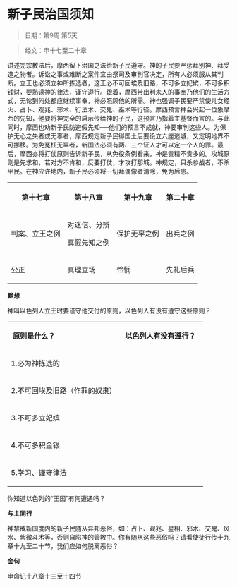 # 新子民治国须知

> 日期：第9周 第5天

> 经文：申十七至二十章

讲述完宗教法后，摩西留下治国之法给新子民遵守。神的子民要严惩拜别神、拜受造之物者。诉讼之事或难断之案件宜由祭司及审判官决定，所有人必须服从其判断。立王也必须立神所拣选者，这王必不可回埃及旧路，不可多立妃嫔，不可多积钱财，要熟读神的律法，谨守遵行。跟着，摩西带出利未人的事奉乃他们的生活方式，无论到何处都应继续事奉，神必照顾他的所需。神也强调子民要严禁使儿女经火、占卜、观兆、邪术、行法术、交鬼、巫术等行径。摩西预言神会兴起一位象摩西的先知，他要将神完全的启示传给神的子民，这预言乃指着主基督而言的。与此同时，摩西也劝新子民防避假先知──他们的预言不成就，神要审判这些人。为保护无心之失者或无辜者，摩西规定新子民得国土后要设立六座逃城，又定明地界不可挪移。为免冤枉无辜者，新国法必须有两、三个证人才可以定一个人的罪。最后，摩西亦将打仗原则告诉新子民，从免役条例看来，神是贵精不贵多的。攻城原则是先求和，若对方不肯和，反要打仗，才攻打那城。神规定，只杀参战者，不杀平民。在神应许地内，新子民必须将一切拜偶像者清除，免为后患。

<table>
 <tbody>
  <tr>
   <th><p>第十七章</p></th>
   <th><p>第十八章</p></th>
   <th><p>第十九章</p></th>
   <th><p>第二十章</p></th>
  </tr>
  <tr>
   <td><p>判案、立王之例</p></td>
   <td><p>对迷信、分辨</p><p>真假先知之例</p></td>
   <td><p>保护无辜之例</p></td>
   <td><p>出兵之例</p></td>
  </tr>
  <tr>
   <td><p>公正</p></td>
   <td><p>真理立场</p></td>
   <td><p>怜悯</p></td>
   <td><p>先礼后兵</p></td>
  </tr>
 </tbody>
</table>

**默想**

神叫以色列人立王时要谨守他交付的原则，以色列人有没有遵守这些原则？

<table>
 <tbody>
  <tr>
   <td><p><b>&nbsp;原则是什么？&nbsp;&nbsp;</b></p></td>
   <td><p><b>&nbsp;以色列人有没有遵行？&nbsp;&nbsp;</b></p></td>
  </tr>
  <tr>
   <td><p>1.必为神拣选的</p></td>
   <td>&nbsp;</td>
  </tr>
  <tr>
   <td><p>2.不可回埃及旧路（作罪的奴隶）</p></td>
   <td>&nbsp;</td>
  </tr>
  <tr>
   <td><p>3.不可多立妃嫔</p></td>
   <td>&nbsp;</td>
  </tr>
  <tr>
   <td><p>4.不可多积金银</p></td>
   <td>&nbsp;</td>
  </tr>
  <tr>
   <td><p>5.学习、谨守律法</p></td>
   <td>&nbsp;</td>
  </tr>
 </tbody>
</table>

你知道以色列的“王国”有何遭遇吗？

**与主同行**

神禁戒新国度内的新子民随从异邦恶俗，如：占卜、观兆、星相、邪术、交鬼、风水、紫微斗术等，否则自陷神的管教中。你有随从这些恶俗吗？请看使徒行传十九章十九至二十节，我们应如何脱离恶俗？

**金句**

申命记十八章十三至十四节



